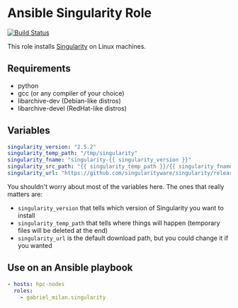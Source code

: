 # Ansible Singularity Role

[![Build Status](https://travis-ci.com/gabriel-milan/ansible-singularity-role.svg?branch=master)](https://travis-ci.com/gabriel-milan/ansible-singularity-role)

This role installs [Singularity](https://singularity.lbl.gov/) on Linux machines.

## Requirements

* python
* gcc (or any compiler of your choice)
* libarchive-dev (Debian-like distros)
* libarchive-devel (RedHat-like distros)

## Variables

```yml
singularity_version: "2.5.2"
singularity_temp_path: "/tmp/singularity"
singularity_fname: "singularity-{{ singularity_version }}"
singularity_src_path: "{{ singularity_temp_path }}/{{ singularity_fname }}/"
singularity_url: "https://github.com/singularityware/singularity/releases/download/{{ singularity_version }}/{{ singularity_fname }}.tar.gz"
```

You shouldn't worry about most of the variables here. The ones that really matters are:

* `singularity_version` that tells which version of Singularity you want to install
* `singularity_temp_path` that tells where things will happen (temporary files will be deleted at the end)
* `singularity_url` is the default download path, but you could change it if you wanted

## Use on an Ansible playbook

```yml
- hosts: hpc-nodes
  roles:
    - gabriel_milan.singularity
```